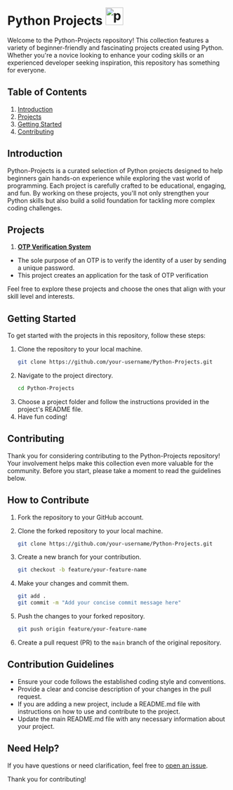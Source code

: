 # Python Projects <a href="https://emoji.gg/emoji/1887_python"><img src="https://cdn3.emoji.gg/emojis/1887_python.png" width="40px" height="40px" alt="python"></a>

Welcome to the Python-Projects repository! This collection features a variety of beginner-friendly and fascinating projects created using Python. Whether you're a novice looking to enhance your coding skills or an experienced developer seeking inspiration, this repository has something for everyone.

## Table of Contents

1. [Introduction](#introduction)
2. [Projects](#projects)
3. [Getting Started](#getting-started)
4. [Contributing](#contributing)

## Introduction

Python-Projects is a curated selection of Python projects designed to help beginners gain hands-on experience while exploring the vast world of programming. Each project is carefully crafted to be educational, engaging, and fun. By working on these projects, you'll not only strengthen your Python skills but also build a solid foundation for tackling more complex coding challenges.

## Projects

1. [**OTP Verification System**](https://github.com/imishaa/Python-Projects/tree/main/OTP%20Verification%20System)
- The sole purpose of an OTP is to verify the identity of a user by sending a unique password.
- This project creates an application for the task of OTP verification

Feel free to explore these projects and choose the ones that align with your skill level and interests.

## Getting Started

To get started with the projects in this repository, follow these steps:

1. Clone the repository to your local machine.
   ```bash
   git clone https://github.com/your-username/Python-Projects.git
2. Navigate to the project directory.
   ```bash
   cd Python-Projects
3. Choose a project folder and follow the instructions provided in the project's README file.
4. Have fun coding!

## Contributing

Thank you for considering contributing to the Python-Projects repository! Your involvement helps make this collection even more valuable for the community. Before you start, please take a moment to read the guidelines below.

## How to Contribute

1. Fork the repository to your GitHub account.

2. Clone the forked repository to your local machine.

    ```bash
    git clone https://github.com/your-username/Python-Projects.git
    ```

3. Create a new branch for your contribution.

    ```bash
    git checkout -b feature/your-feature-name
    ```

4. Make your changes and commit them.

    ```bash
    git add .
    git commit -m "Add your concise commit message here"
    ```

5. Push the changes to your forked repository.

    ```bash
    git push origin feature/your-feature-name
    ```

6. Create a pull request (PR) to the `main` branch of the original repository.

## Contribution Guidelines

- Ensure your code follows the established coding style and conventions.
- Provide a clear and concise description of your changes in the pull request.
- If you are adding a new project, include a README.md file with instructions on how to use and contribute to the project.
- Update the main README.md file with any necessary information about your project.

## Need Help?

If you have questions or need clarification, feel free to [open an issue](https://github.com/your-username/Python-Projects/issues).

Thank you for contributing!
